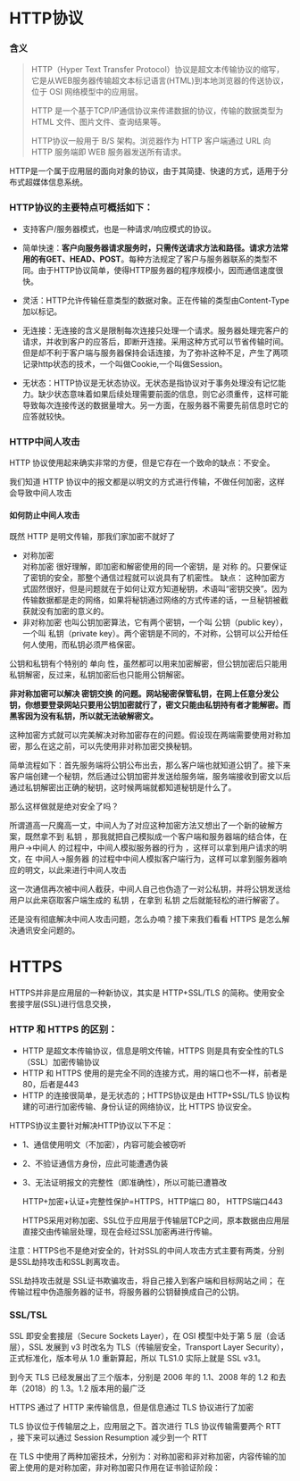 # HTTP协议

### 含义

> HTTP（Hyper Text Transfer Protocol）协议是超文本传输协议的缩写，它是从WEB服务器传输超文本标记语言(HTML)到本地浏览器的传送协议，位于 OSI 网络模型中的应用层。
>
> HTTP 是一个基于TCP/IP通信协议来传递数据的协议，传输的数据类型为 HTML 文件、图片文件、查询结果等。
> 
> HTTP协议一般用于 B/S 架构。浏览器作为 HTTP 客户端通过 URL 向 HTTP 服务端即 WEB 服务器发送所有请求。

HTTP是一个属于应用层的面向对象的协议，由于其简捷、快速的方式，适用于分布式超媒体信息系统。

### HTTP协议的主要特点可概括如下：

- 支持客户/服务器模式，也是一种请求/响应模式的协议。

- 简单快速：**客户向服务器请求服务时，只需传送请求方法和路径。请求方法常用的有GET、HEAD、POST**。每种方法规定了客户与服务器联系的类型不同。由于HTTP协议简单，使得HTTP服务器的程序规模小，因而通信速度很快。

- 灵活：HTTP允许传输任意类型的数据对象。正在传输的类型由Content-Type加以标记。

- 无连接：无连接的含义是限制每次连接只处理一个请求。服务器处理完客户的请求，并收到客户的应答后，即断开连接。采用这种方式可以节省传输时间。但是却不利于客户端与服务器保持会话连接，为了弥补这种不足，产生了两项记录http状态的技术，一个叫做Cookie,一个叫做Session。

- 无状态：HTTP协议是无状态协议。无状态是指协议对于事务处理没有记忆能力。缺少状态意味着如果后续处理需要前面的信息，则它必须重传，这样可能导致每次连接传送的数据量增大。另一方面，在服务器不需要先前信息时它的应答就较快。

### HTTP中间人攻击

HTTP 协议使用起来确实非常的方便，但是它存在一个致命的缺点：不安全。

我们知道 HTTP 协议中的报文都是以明文的方式进行传输，不做任何加密，这样会导致中间人攻击

#### 如何防止中间人攻击
既然 HTTP 是明文传输，那我们家加密不就好了
- 对称加密  
对称加密 很好理解，即加密和解密使用的同一个密钥，是 对称 的。只要保证了密钥的安全，那整个通信过程就可以说具有了机密性。
缺点： 这种加密方式固然很好，但是问题就在于如何让双方知道秘钥，术语叫“密钥交换”。因为传输数据都是走的网络，如果将秘钥通过网络的方式传递的话，一旦秘钥被截获就没有加密的意义的。
- 非对称加密
也叫公钥加密算法，它有两个密钥，一个叫 公钥（public key），一个叫 私钥（private key）。两个密钥是不同的，不对称，公钥可以公开给任何人使用，而私钥必须严格保密。

公钥和私钥有个特别的 单向 性，虽然都可以用来加密解密，但公钥加密后只能用私钥解密，反过来，私钥加密后也只能用公钥解密。

**非对称加密可以解决 密钥交换 的问题。网站秘密保管私钥，在网上任意分发公钥，你想要登录网站只要用公钥加密就行了，密文只能由私钥持有者才能解密。而黑客因为没有私钥，所以就无法破解密文。**

这种加密方式就可以完美解决对称加密存在的问题。假设现在两端需要使用对称加密，那么在这之前，可以先使用非对称加密交换秘钥。

简单流程如下：首先服务端将公钥公布出去，那么客户端也就知道公钥了。接下来客户端创建一个秘钥，然后通过公钥加密并发送给服务端，服务端接收到密文以后通过私钥解密出正确的秘钥，这时候两端就都知道秘钥是什么了。

那么这样做就是绝对安全了吗？

所谓道高一尺魔高一丈，中间人为了对应这种加密方法又想出了一个新的破解方案，既然拿不到 私钥 ，那我就把自己模拟成一个客户端和服务器端的结合体，在 用户->中间人 的过程中，中间人模拟服务器的行为 ，这样可以拿到用户请求的明文，在 中间人->服务器 的过程中中间人模拟客户端行为，这样可以拿到服务器响应的明文，以此来进行中间人攻击

这一次通信再次被中间人截获，中间人自己也伪造了一对公私钥，并将公钥发送给用户以此来窃取客户端生成的 私钥 ，在拿到 私钥 之后就能轻松的进行解密了。

还是没有彻底解决中间人攻击问题，怎么办喃？接下来我们看看 HTTPS 是怎么解决通讯安全问题的。

# HTTPS

HTTPS并非是应用层的一种新协议，其实是 HTTP+SSL/TLS 的简称。使用安全套接字层(SSL)进行信息交换，

### HTTP 和 HTTPS 的区别：

- HTTP 是超文本传输协议，信息是明文传输，HTTPS 则是具有安全性的TLS（SSL）加密传输协议
- HTTP 和 HTTPS 使用的是完全不同的连接方式，用的端口也不一样，前者是80，后者是443
- HTTP 的连接很简单，是无状态的；HTTPS协议是由 HTTP+SSL/TLS 协议构建的可进行加密传输、身份认证的网络协议，比 HTTPS 协议安全。

HTTPS协议主要针对解决HTTP协议以下不足：

* 1、通信使用明文（不加密），内容可能会被窃听

* 2、不验证通信方身份，应此可能遭遇伪装

* 3、无法证明报文的完整性（即准确性），所以可能已遭篡改

    HTTP+加密+认证+完整性保护=HTTPS，HTTP端口 80， HTTPS端口443

    HTTPS采用对称加密、SSL位于应用层于传输层TCP之间，原本数据由应用层直接交由传输层处理，现在会经过SSL加密再进行传输。

注意：HTTPS也不是绝对安全的，针对SSL的中间人攻击方式主要有两类，分别是SSL劫持攻击和SSL剥离攻击。

SSL劫持攻击就是 SSL证书欺骗攻击，将自己接入到客户端和目标网站之间； 在传输过程中伪造服务器的证书，将服务器的公钥替换成自己的公钥。

### SSL/TSL
SSL 即安全套接层（Secure Sockets Layer），在 OSI 模型中处于第 5 层（会话层），SSL 发展到 v3 时改名为 TLS（传输层安全，Transport Layer Security），正式标准化，版本号从 1.0 重新算起，所以 TLS1.0 实际上就是 SSL v3.1。

到今天 TLS 已经发展出了三个版本，分别是 2006 年的 1.1、2008 年的 1.2 和去年（2018）的 1.3。1.2 版本用的最广泛

HTTPS 通过了 HTTP 来传输信息，但是信息通过 TLS 协议进行了加密

TLS 协议位于传输层之上，应用层之下。首次进行 TLS 协议传输需要两个 RTT ，接下来可以通过 Session Resumption 减少到一个 RTT

在 TLS 中使用了两种加密技术，分别为：对称加密和非对称加密，内容传输的加密上使用的是对称加密，非对称加密只作用在证书验证阶段：
